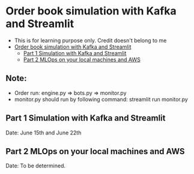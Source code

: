 # Order book simulation with Kafka and Streamlit
- This is for learning purpose only. Credit doesn't belong to me
- [Order book simulation with Kafka and Streamlit](#order-book-simulation-with-kafka-and-streamlit)
  - [Part 1 Simulation with Kafka and Streamlit](#part-1-simulation-with-kafka-and-streamlit)
  - [Part 2 MLOps on your local machines and AWS](#part-2-mlops-on-your-local-machines-and-aws)

## Note:
- Order run: engine.py => bots.py => monitor.py
- monitor.py should run by following command: streamlit run monitor.py

## Part 1 Simulation with Kafka and Streamlit

Date: June 15th and June 22th

## Part 2 MLOps on your local machines and AWS

Date: To be determined.
